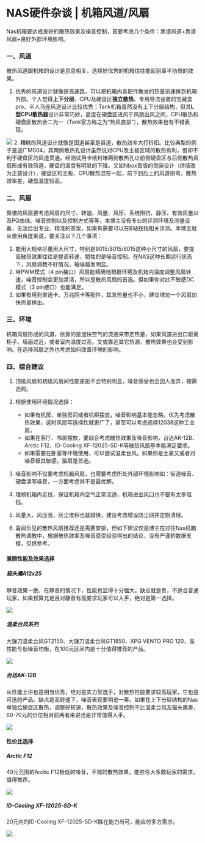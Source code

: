 # NAS硬件杂谈 | 机箱风道/风扇

Nas机箱要达成良好的散热效果及噪音控制，首要考虑几个条件：靠谱风道+靠谱风扇+良好外部环境影响。


### 一、风道

散热风道跟机箱的设计是息息相关，选择好优秀的机箱往往能起到事半功倍的效果。

1. 优秀的风道设计就像是高速路，可以把机箱内各配件散发的热量迅速排到机箱外部。个人觉得**上下分层**、CPU及硬盘区**独立散热**、专用导流设置的宝藏盒pro、半人马座风道设计比较优秀；Tank机箱虽然没有上下分层结构，但其**L型CPU散热器**设计非常巧妙，高度在硬盘区进风于风扇出风之间，CPU散热和硬盘区散热合二为一（Tank官方称之为“热风直排”），散热效果也有不错表现。

![](https://pic.nas-u.top/18187210.png)
2. 糟糕的风道设计就像是国道甚至是县道，散热效率大打折扣。比较典型的例子是迎广MS04，其两侧散热孔设计虽然说对CPU及主板区域的散热有利，但却不利于硬盘区的风道贯通，经测试用卡纸封堵两侧散热孔让前侧硬盘区与后侧散热风扇形成有效风道，硬盘的温度有明显的下降。又如Nbox首版的倒装设计（终版改为正装设计），硬盘区和主板、CPU散热混在一起，前下到后上的风道拐弯，散热效率差，硬盘温度较高。

### 二、风扇

靠谱的风扇要考虑风扇的尺寸、转速、风量、风压、系统阻抗、静压、有效风量以及PQ曲线、噪音控制以及控制方式等等，本博主没有专业的评测环境及测量设备，无法给出专业、精准的答案，如果有需要可以在B站找找相关评测。本博主就从使用角度来说，要关注以下几个事项：

1. 能用大规格尽量用大尺寸，特别是9015/8015/6015这种小尺寸的风扇，要提高散热效果往往是提高转速，牺牲的是噪音控制。在NAS这种长期运行状态下，风扇调教不好情况，轴噪越发明显。
2. 带PWM模式（4 pin接口）风扇能精确地根据环境及机箱内温度调整风扇转速，噪音控制会更加灵活，所以是散热风扇的首选。但如果你对此不敏感DC模式（3 pin接口）也能满足。
3. 如果有用到直通卡、万兆网卡等配件，其发热量也不小，建议增加一个风扇加快热量排出。

### 三、环境

机箱风扇形成的风道，依靠的是加快空气的流通来带走热量，如果风道进出口距离柜子、墙面过近，或者室内温度过高，又或靠近其它热源，散热效果也会受到影响。在选择风扇之外也考虑如何改善环境的影响。

### 四、综合建议

1. 顶级风扇和初级风扇间性能差距不会特别明显，噪音感受也会因人而异，按需选购。
2. 根据使用环境情况选择：
   - 如果有机房、单独房间或者机柜摆放，噪音影响基本能忽略。优先考虑散热效果，这时风扇写选择性就更广了，甚至可以考虑选择12038这种工业扇。
   - 如果在客厅、书房摆放，要综合考虑散热效果及噪音影响，台达AK-12B、Arctic F12、ID-Cooling XF-12025-SD-K等散热风扇基本能满足要求。
   - 如果需要在卧室等环境使用，可以尝试温柔台风。如果你是土豪又或者对噪音极其敏感，猫扇是首选。
3. 噪音影响不仅要考虑机箱风扇，也需要考虑所处外部环境影响如：街道噪音、硬盘读写噪音，一方面考虑并不是最优解。
4. 理顺机箱内走线，保证机箱内空气正常流通，机箱进出风口也不要有太多阻挡。
5. 风量大、风压强，灰尘堆积也就越快，建议考虑增设防尘网并定期清理。

6. 喜闻乐见的散热风扇推荐还是需要安排，但如下建议仅是博主在过往Nas机箱散热调教中，根据散热效率及噪音感受经验得出的结论，没有严谨的数据支撑，仅供参考。

#### **兼顾性能及效果选择**

##### 猫头鹰A12x25

静音效果一绝，在静音的情况下，性能也显得十分强大。缺点就是贵，不适合普通玩家，如果预算充足且对静音有高要求玩家可以入手，绝对是第一选择。

![](https://pic.nas-u.top/4201062487.png)
##### 温柔台风系列

大镰刀温柔台风GT2150、大镰刀温柔台风GT1850、XPG VENTO PRO 120，高性能与低噪音均衡，在100元区间内是十分值得推荐的产品。

![](https://pic.nas-u.top/3004476319.png)
##### 台达AK-12B

从性能上讲也是相当优秀，绝对是实力型选手，对散热性能要求较高玩家，它也是可选的产品。缺点是高转速下，噪音表现要稍逊一筹。如果在上下分层结构的Nas单独给硬盘区散热，调整好转速，散热效果及噪音控制不比温柔台风及猫头鹰差，60-70元的价位相对前两者来说也是非常值得入手。

![](https://pic.nas-u.top/1404410886.png)

#### **性价比选择**

##### Arctic F12

40元范围的Arctic F12极低的噪音，不错的散热效果，能胜任大多数玩家的需求，值得推荐。

![](https://pic.nas-u.top/4103318461.png)
##### ID-Cooling XF-12025-SD-K

20元内的ID-Cooling XF-12025-SD-K胜在能力尚可，能应付多方需求。

![](https://pic.nas-u.top/2232200727.png)

